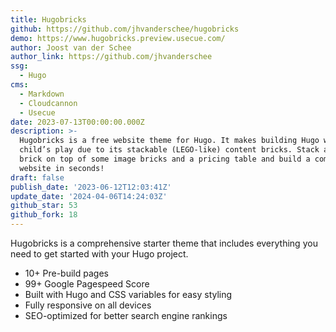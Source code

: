 ```yaml
---
title: Hugobricks
github: https://github.com/jhvanderschee/hugobricks
demo: https://www.hugobricks.preview.usecue.com/
author: Joost van der Schee
author_link: https://github.com/jhvanderschee
ssg:
  - Hugo
cms:
  - Markdown
  - Cloudcannon
  - Usecue
date: 2023-07-13T00:00:00.000Z
description: >-
  Hugobricks is a free website theme for Hugo. It makes building Hugo websites
  child’s play due to its stackable (LEGO-like) content bricks. Stack an intro
  brick on top of some image bricks and a pricing table and build a complete
  website in seconds!
draft: false
publish_date: '2023-06-12T12:03:41Z'
update_date: '2024-04-06T14:24:03Z'
github_star: 53
github_fork: 18
---
```


Hugobricks is a comprehensive starter theme that includes everything you need to get started with your Hugo project.

- 10+ Pre-build pages
- 99+ Google Pagespeed Score
- Built with Hugo and CSS variables for easy styling
- Fully responsive on all devices
- SEO-optimized for better search engine rankings
